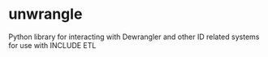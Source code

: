# unwrangle
Python library for interacting with Dewrangler and other ID related systems for use with INCLUDE ETL
